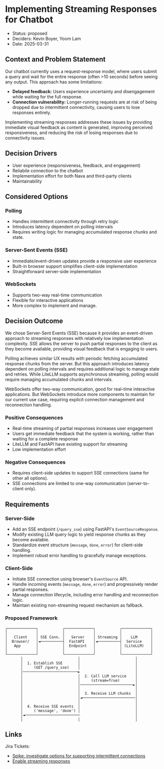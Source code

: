 # Implementing Streaming Responses for Chatbot

- Status: proposed
- Deciders: Kevin Boyer, Yoom Lam
- Date: 2025-03-31

## Context and Problem Statement

Our chatbot currently uses a request-response model, where users submit a query and wait for the entire response (often >10 seconds) before seeing any output. This approach has some limitations:

- **Delayed feedback:** Users experience uncertainty and disengagement while waiting for the full response.
- **Connection vulnerability:** Longer-running requests are at risk of being dropped due to intermittent connectivity, causing users to lose responses entirely.

Implementing streaming responses addresses these issues by providing immediate visual feedback as content is generated, improving perceived responsiveness, and reducing the risk of losing responses due to connectivity issues.

## Decision Drivers

* User experience (responsiveness, feedback, and engagement)
* Reliabile connection to the chatbot
* Implementation effort for both Nava and third-party clients
* Maintainability

## Considered Options

### Polling

- Handles intermittent connectivity through retry logic
- Introduces latency dependent on polling intervals  
- Requires writing logic for managing accumulated response chunks and state.

### Server-Sent Events (SSE)

- Immediate/event-driven updates provide a responsive user experience
- Built-in browser support simplifies client-side implementation 
- Straightforward server-side implementation

### WebSockets

- Supports two-way real-time communication
- Flexible for interactive applications
- More complex to implement and manage.  

## Decision Outcome

We chose Server-Sent Events (SSE) because it provides an event-driven approach to streaming responses with relatively low implementation complexity. SSE allows the server to push partial responses to the client as they become available, providing visual feedback that is engaging to users.

Polling achieves similar UX results with periodic fetching accumulated response chunks from the server. But this approach introduces latency dependent on polling intervals and requires additional logic to manage state and retries. While LiteLLM supports asynchronous streaming, polling would require managing accumulated chunks and intervals.

WebSockets offer two-way communication, good for real-time interactive applications. But WebSockets introduce more components to maintain for our current use case, requiring explicit connection management and reconnection handling.

### Positive Consequences

* Real-time streaming of partial responses increases user engagement
* Users get immediate feedback that the system is working, rather than waiting for a complete response
* LiteLLM and FastAPI have existing support for streaming
* Low implementation effort

### Negative Consequences

- Requires client-side updates to support SSE connections (same for other all options).
- SSE connections are limited to one-way communication (server-to-client only).

## Requirements

### Server-Side

- Add an SSE endpoint (`/query_sse`) using FastAPI's `EventSourceResponse`.
- Modify existing LLM query logic to yield response chunks as they become available.
- Standardize event structure (`message`, `done`, `error`) for client-side handling.
- Implement robust error handling to gracefully manage exceptions.

### Client-Side

- Initiate SSE connection using browser's `EventSource` API.
- Handle incoming events (`message`, `done`, `error`) and progressively render partial responses.
- Manage connection lifecycle, including error handling and reconnection logic.
- Maintain existing non-streaming request mechanism as fallback.

### Proposed Framework

```
┌─────────────┐           ┌─────────────┐           ┌─────────────┐
│             │           │             │           │             │
│   Client    │ SSE Conn. │   Server    │ Streaming │    LLM      │
│  Browser/   │◄──────────┤  FastAPI    │◄──────────┤  Service    │
│   App       │           │  Endpoint   │           │ (LiteLLM)   │
│             │           │             │           │             │
└─────────────┘           └─────────────┘           └─────────────┘
       │                         │                         │
       │  1. Establish SSE       │                         │
       │     (GET /query_sse)    │                         │
       │─────────────────────────►                         │
       │                         │  2. Call LLM service    │
       │                         │     (stream=True)       │
       │                         │────────────────────────►│
       │                         │                         │
       │                         │  3. Receive LLM chunks  │
       │                         │◄────────────────────────│
       │                         │                         │
       │  4. Receive SSE events  │                         │
       │     ('message', 'done') │                         │
       │◄─────────────────────────                         │
       │                         │                         │
```

## Links

Jira Tickets:
  - [Spike: investigate options for supporting intermittent connections](https://navalabs.atlassian.net/browse/DST-842)
  - [Enable streaming responses](https://navalabs.atlassian.net/browse/DST-846)
